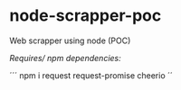 # node-scrapper-poc
Web scrapper using node (POC)

*Requires/ npm dependencies:*

´´´
npm i request request-promise cheerio
´´
